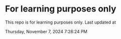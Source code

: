 # For learning purposes only
This repo is for learning purposes only.
Last updated at

Thursday, November 7, 2024 7:28:24 PM

